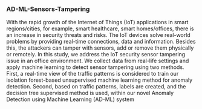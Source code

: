 ### AD-ML-Sensors-Tampering

With the rapid growth of the Internet of Things (IoT) applications in smart regions/cities, for example, smart healthcare, smart homes/offices, there is an increase in security threats and risks. The IoT devices solve real-world problems by providing real-time connections, data and information. Besides this, the attackers can tamper with sensors, add or remove them physically or remotely. In this study, we address the IoT security sensor tampering issue in an office environment. We collect data from real-life settings and apply machine learning to detect sensor tampering using two methods. First, a real-time view of the traffic patterns is considered to train our isolation forest-based unsupervised machine learning method for anomaly detection. Second, based on traffic patterns, labels are created, and the decision tree supervised method is used, within our novel Anomaly Detection using Machine Learning (AD-ML) system 
